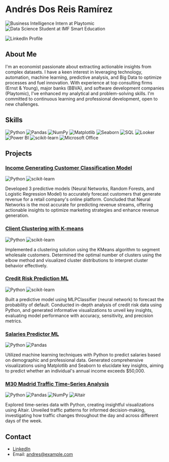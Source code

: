 # Andrés Dos Reis Ramírez

![Business Intelligence Intern at Playtomic](https://img.shields.io/badge/Business%20Intelligence%20Intern-Playtomic-brightgreen)
![Data Science Student at IMF Smart Education](https://img.shields.io/badge/Data%20Science%20Student-IMF%20Smart%20Education-blue)

![LinkedIn Profile](https://img.shields.io/badge/LinkedIn-Andrés%20Dos%20Reis%20Ramírez-blue?logo=linkedin&link=https://www.linkedin.com/in/andres-dos-reis-ramirez/)

## About Me

I'm an economist passionate about extracting actionable insights from complex datasets. I have a keen interest in leveraging technology, automation, machine learning, predictive analysis, and Big Data to optimize processes and fuel innovation. With experience at top consulting firms (Ernst & Young), major banks (BBVA), and software development companies (Playtomic), I've enhanced my analytical and problem-solving skills. I'm committed to continuous learning and professional development, open to new challenges.

## Skills

![Python](https://img.shields.io/badge/-Python-3776AB?logo=python&logoColor=white)
![Pandas](https://img.shields.io/badge/-Pandas-150458?logo=pandas&logoColor=white)
![NumPy](https://img.shields.io/badge/-NumPy-013243?logo=numpy&logoColor=white)
![Matplotlib](https://img.shields.io/badge/-Matplotlib-ffffff?logo=matplotlib&logoColor=black)
![Seaborn](https://img.shields.io/badge/-Seaborn-3776AB?logo=python&logoColor=white)
![SQL](https://img.shields.io/badge/-SQL-4479A1?logo=postgresql&logoColor=white)
![Looker](https://img.shields.io/badge/-Looker-4285F4?logo=looker&logoColor=white)
![Power BI](https://img.shields.io/badge/-Power%20BI-F2C811?logo=powerbi&logoColor=black)
![scikit-learn](https://img.shields.io/badge/-scikit--learn-F7931E?logo=scikit-learn&logoColor=white)
![Microsoft Office](https://img.shields.io/badge/-Microsoft%20Office-D83B01?logo=microsoft-office&logoColor=white)

## Projects

### [Income Generating Customer Classification Model](https://github.com/AndresDosReis/Income-Generating-Customer-Classification)
![Python](https://img.shields.io/badge/-Python-3776AB?logo=python&logoColor=white)
![scikit-learn](https://img.shields.io/badge/-scikit--learn-F7931E?logo=scikit-learn&logoColor=white)

Developed 3 predictive models (Neural Networks, Random Forests, and Logistic Regression Model) to accurately forecast customers that generate revenue for a retail company's online platform. Concluded that Neural Networks is the most accurate for predicting revenue streams, offering actionable insights to optimize marketing strategies and enhance revenue generation.

### [Client Clustering with K-means](https://github.com/AndresDosReis/Client-Clustering-Kmeans)
![Python](https://img.shields.io/badge/-Python-3776AB?logo=python&logoColor=white)
![scikit-learn](https://img.shields.io/badge/-scikit--learn-F7931E?logo=scikit-learn&logoColor=white)

Implemented a clustering solution using the KMeans algorithm to segment wholesale customers. Determined the optimal number of clusters using the elbow method and visualized cluster distributions to interpret cluster behavior effectively.

### [Credit Risk Prediction ML](https://github.com/AndresDosReis/Credit-Risk-Prediction)
![Python](https://img.shields.io/badge/-Python-3776AB?logo=python&logoColor=white)
![scikit-learn](https://img.shields.io/badge/-scikit--learn-F7931E?logo=scikit-learn&logoColor=white)

Built a predictive model using MLPClassifier (neural network) to forecast the probability of default. Conducted in-depth analysis of credit risk data using Python, and generated informative visualizations to unveil key insights, evaluating model performance with accuracy, sensitivity, and precision metrics.

### [Salaries Predictor ML](https://github.com/AndresDosReis/Salaries-Predictor)
![Python](https://img.shields.io/badge/-Python-3776AB?logo=python&logoColor=white)
![Pandas](https://img.shields.io/badge/-Pandas-150458?logo=pandas&logoColor=white)

Utilized machine learning techniques with Python to predict salaries based on demographic and professional data. Generated comprehensive visualizations using Matplotlib and Seaborn to elucidate key insights, aiming to predict whether an individual's annual income exceeds $50,000.

### [M30 Madrid Traffic Time-Series Analysis](https://github.com/AndresDosReis/Madrid-Traffic-Analysis)
![Python](https://img.shields.io/badge/-Python-3776AB?logo=python&logoColor=white)
![Pandas](https://img.shields.io/badge/-Pandas-150458?logo=pandas&logoColor=white)
![NumPy](https://img.shields.io/badge/-NumPy-013243?logo=numpy&logoColor=white)
![Altair](https://img.shields.io/badge/-Altair-ffffff?logo=altair&logoColor=black)

Explored time-series data with Python, creating insightful visualizations using Altair. Unveiled traffic patterns for informed decision-making, investigating how traffic changes throughout the day and across different days of the week.

## Contact

- [LinkedIn](https://www.linkedin.com/in/andres-dos-reis-ramirez/)
- Email: andres@example.com
